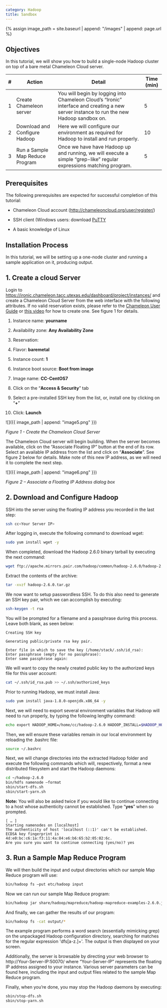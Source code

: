 ```yaml
---
category: Hadoop
title: Sandbox
---
```


{% assign image_path = site.baseurl | append: "/images" | append: page.url %}

## Objectives

In this tutorial, we will show you how to build a single-node Hadoop cluster on top of a bare metal Chameleon Cloud server.

| \# | Action | Detail | Time (min) |
|----|--------|--------|------------|
| 1 | Create Chameleon server | You will begin by logging into Chameleon Cloud’s “Ironic” interface and creating a new server instance to run the new Hadoop sandbox on. | 5 |
| 2 | Download and Configure Hadoop | Here we will configure our environment as required for Hadoop to install and run properly. | 10 |
| 3 | Run a Sample Map Reduce Program | Once we have have Hadoop up and running, we will execute a simple “grep-like” regular expressions matching program. | 5 |

## Prerequisites

The following prerequisites are expected for successful completion of this tutorial:

-   Chameleon Cloud account (http://chameleoncloud.org/user/register/)

-   SSH client (Windows users: download [PuTTY](http://www.chiark.greenend.org.uk/~sgtatham/putty/download.html)

-   A basic knowledge of Linux

## Installation Process

In this tutorial, we will be setting up a one-node cluster and running a sample application on it, producing output.

## 1. Create a cloud Server

Login to https://ironic.chameleon.tacc.utexas.edu/dashboard/project/instances/ and create a Chameleon Cloud Server from the web interface with the following attributes. If no valid reservation exists, please refer to the [Chameleon User Guide](https://www.chameleoncloud.org/docs/user-guides/technology-preview-user-guide/#provisioning_resources) or [this video](https://goo.gl/veNCdl) for how to create one. See figure 1 for details.

1.  Instance name: **yourname**

2.  Availability zone: **Any Availability Zone**

3.  Reservation: **<any valid reservation>**

4.  Flavor: **baremetal**

5.  Instance count: **1**

6.  Instance boot source: **Boot from image**

7.  Image name: **CC-CentOS7**

8.  Click on the “**Access & Security**” tab

9.  Select a pre-installed SSH key from the list, or, install one by clicking on “**+**”

10. Click: **Launch**

![]({{ image_path | append: "image5.png" }})

*Figure 1 - Create the Chameleon Cloud Server*

The Chameleon Cloud server will begin building. When the server becomes available, click on the “Associate Floating IP” button at the end of its row. Select an available IP address from the list and click on “**Associate**”. See figure 2 below for details. Make note of this new IP address, as we will need it to complete the next step.

![]({{ image_path | append: "image6.png" }})

*Figure 2 – Associate a Floating IP Address dialog box*

## 2. Download and Configure Hadoop

SSH into the server using the floating IP address you recorded in the last step:

```sh
ssh cc<Your Server IP>
```

After logging in, execute the following command to download wget:

```sh
sudo yum install wget -y
```

When completed, download the Hadoop 2.6.0 binary tarball by executing the next command:

```sh
wget ftp://apache.mirrors.pair.com/hadoop/common/hadoop-2.6.0/hadoop-2.6.0.tar.gz
```

Extract the contents of the archive:

```sh
tar -xvzf hadoop-2.6.0.tar.gz
```

We now want to setup passwordless SSH. To do this also need to generate an SSH key pair, which we can accomplish by executing:

```sh
ssh-keygen -t rsa
```

You will be prompted for a filename and a passphrase during this process. Leave both blank, as seen below:

```
Creating SSH key

Generating public/private rsa key pair.

Enter file in which to save the key (/home/stack/.ssh/id_rsa):
Enter passphrase (empty for no passphrase):
Enter same passphrase again:
```

We will want to copy the newly created public key to the authorized keys file for this user account:

```sh
cat ~/.ssh/id_rsa.pub >> ~/.ssh/authorized_keys
```

Prior to running Hadoop, we must install Java:

```sh
sudo yum install java-1.8.0-openjdk.x86_64 -y
```

Next, we will need to export several environment variables that Hadoop will need to run properly, by typing the following lengthy command:

```sh
echo export HADOOP_HOME=/home/cc/hadoop-2.6.0 HADOOP_INSTALL=$HADOOP_HOME HADOOP_MAPRED_HOME=$HADOOP_HOME HADOOP_COMMON_HOME=$HADOOP_HOME HADOOP_HDFS_HOME=$HADOOP_HOME YARN_HOME=$HADOOP_HOME HADOOP_COMMON_LIB_NATIVE_DIR=$HADOOP_HOME/lib/native PATH=$PATH:$HADOOP_HOME/sbin:$HADOOP_HOME/bin JAVA_HOME=/usr/lib/jvm/java-1.8.0-openjdk-1.8.0.45-30.b13.el7_1.x86_64/jre/ >> ~/.bashrc
```

Then, we will ensure these variables remain in our local environment by reloading the .bashrc file:

```sh
source ~/.bashrc
```

Next, we will change directories into the extracted Hadoop folder and execute the following commands which will, respectively, format a new distributed filesystem and start the Hadoop daemons:

```sh
cd ~/hadoop-2.6.0
bin/hdfs namenode –format
sbin/start-dfs.sh
sbin/start-yarn.sh
```

**Note:** You will also be asked twice if you would like to continue connecting to a host whose authenticity cannot be established. Type “**yes**” when so prompted.

```
[ … ]
Starting namenodes on [localhost]
The authenticity of host 'localhost (::1)' can't be established.
ECDSA key fingerprint is 4d:e0:bc:c6:1a:f3:11:4a:84:e6:b6:65:b2:05:02:6c.
Are you sure you want to continue connecting (yes/no)? yes
```

## 3. Run a Sample Map Reduce Program

We will then build the input and output directories which our sample Map Reduce program will use:

```sh
bin/hadoop fs –put etc/hadoop input
```

Now we can run our sample Map Reduce program:

```sh
bin/hadoop jar share/hadoop/mapreduce/hadoop-mapreduce-examples-2.6.0.jar grep input output 'dfs[a-z.]+'
```

And finally, we can gather the results of our program:

```sh
bin/hadoop fs -cat output/*
```

The example program performs a word search (essentially mimicking grep) on the unpackaged Hadoop configuration directory, searching for matches for the regular expression 'dfs[a-z.]+'. The output is then displayed on your screen.

Additionally, the server is browsable by directing your web browser to http://Your-Server-IP:50070/ where “Your-Server-IP” represents the floating IP address assigned to your instance. Various server parameters can be found here, including the input and output files related to the sample Map Reduce program.

Finally, when you’re done, you may stop the Hadoop daemons by executing:

```sh
sbin/stop-dfs.sh
sbin/stop-yarn.sh
```
